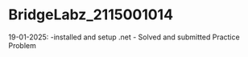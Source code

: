 # BridgeLabz_2115001014

19-01-2025: 
    -installed and setup .net
    - Solved and submitted Practice Problem
